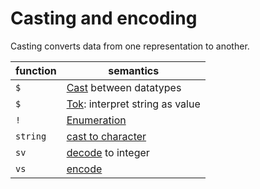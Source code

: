 # Casting and encoding


Casting converts data from one representation to another.

function  | semantics
----------|----------------------------------------------
`$`       | [Cast](../ref/cast.md) between datatypes
`$`       | [Tok](../ref/tok.md): interpret string as value
`!`       | [Enumeration](../ref/enumeration.md)
`string`  | [cast to character](../ref/string.md)
`sv`      | [decode](../ref/sv.md) to integer
`vs`      | [encode](../ref/vs.md) 


<!-- \: is ‘exposed infrastructure’ -->
